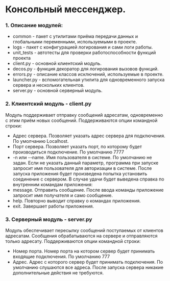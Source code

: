 # Консольный мессенджер.

### 1. Описание модулей:
* common - пакет с утилитами приёма передачи данных и глобальными переменными, используемыми в проекте.
* logs - пакет с конфигурацией логирования и сами логи работы.
* unit_tests - автотесты для проверки работоспособности функций проекта
* client.py - основной клиентский модуль.
* decos.py - функция декоратор для логирования вызовов функций.
* errors.py - описание классов исключений, используемые в проекте.
* launcher.py - вспомогательная утилита для одновременного запуска сервера и нескольких клиентов.
* server.py - основной серверный модуль.

### 2. Клиентский модуль - client.py

Модуль поддерживает отправку сообщений адресатам, одновременно с этим приём новых сообщений.
Поддерживаются опции командной строки:
* Адрес сервера. Позволяет указать адрес сервера для подключения. По умолчанию Localhost.
* Порт сервера. Позволяет указать порт, по которому будет производиться подключение. По умолчанию 7777
* -n или --name. Имя пользователя в системе. По умолчанию не задан. Если не указать данный параметр, программа
при запуске запросит имя пользователя для авторизации в системе.
После запуска приложения будет произведена попытка установить соединение с сервером.
В случае удачи будет выведена справка по внутренним командам приложения:
* message. Отправить сообщение. После ввода команды приложение запросит имя получателя и само сообщение.
* help. Повторно выводит справку о командах приложения.
* exit. Завершает работы приложения.

### 3. Серверный модуль - server.py

Модуль обеспечивает пересылку сообщений поступаемых от клиентов адресатам. Сообщения обрабатываются на сервере
и отправляются только адресату.
Поддерживаются опции командной строки:
* Номер порта. Номер порта на котором сервер будет принимать входящие подключения. По умолчанию 777
* Адрес. Адрес с которого сервер будет принимать подключения. По умолчанию слушаются все адреса.
После запуска сервера никакие дополнительные действия не требуются.
